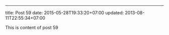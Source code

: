 ---
title: Post 59
date: 2015-05-28T19:33:20+07:00
updated: 2013-08-11T22:55:34+07:00

This is content of post 59
